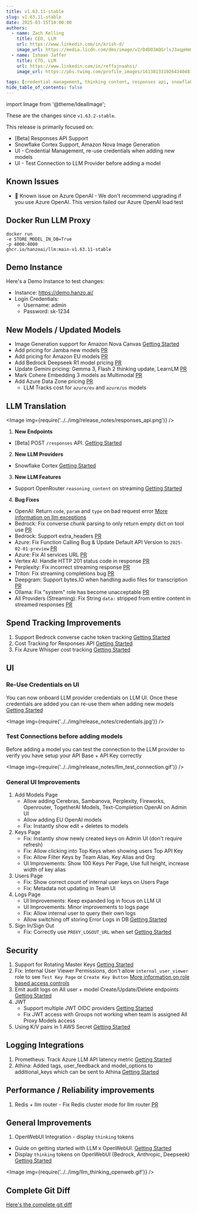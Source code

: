 ```yaml
---
title: v1.63.11-stable
slug: v1.63.11-stable
date: 2025-03-15T10:00:00
authors:
  - name: Zach Kelling
    title: CEO, LLM
    url: https://www.linkedin.com/in/krish-d/
    image_url: https://media.licdn.com/dms/image/v2/D4D03AQGrlsJ3aqpHmQ/profile-displayphoto-shrink_400_400/B4DZSAzgP7HYAg-/0/1737327772964?e=1743638400&v=beta&t=39KOXMUFedvukiWWVPHf3qI45fuQD7lNglICwN31DrI
  - name: Ishaan Jaffer
    title: CTO, LLM
    url: https://www.linkedin.com/in/reffajnaahsi/
    image_url: https://pbs.twimg.com/profile_images/1613813310264340481/lz54oEiB_400x400.jpg

tags: [credential management, thinking content, responses api, snowflake]
hide_table_of_contents: false
---
```


import Image from '@theme/IdealImage';

These are the changes since `v1.63.2-stable`.

This release is primarily focused on:
- [Beta] Responses API Support
- Snowflake Cortex Support, Amazon Nova Image Generation
- UI - Credential Management, re-use credentials when adding new models
- UI - Test Connection to LLM Provider before adding a model

## Known Issues
- 🚨 Known issue on Azure OpenAI - We don't recommend upgrading if you use Azure OpenAI. This version failed our Azure OpenAI load test


## Docker Run LLM Proxy

```
docker run
-e STORE_MODEL_IN_DB=True
-p 4000:4000
ghcr.io/hanzoai/llm:main-v1.63.11-stable
```

## Demo Instance

Here's a Demo Instance to test changes:
- Instance: https://demo.hanzo.ai/
- Login Credentials:
    - Username: admin
    - Password: sk-1234



## New Models / Updated Models

- Image Generation support for Amazon Nova Canvas [Getting Started](https://docs.hanzo.ai/docs/providers/bedrock#image-generation)
- Add pricing for Jamba new models [PR](https://github.com/hanzoai/llm/pull/9032/files)
- Add pricing for Amazon EU models [PR](https://github.com/hanzoai/llm/pull/9056/files)
- Add Bedrock Deepseek R1 model pricing [PR](https://github.com/hanzoai/llm/pull/9108/files)
- Update Gemini pricing: Gemma 3, Flash 2 thinking update, LearnLM [PR](https://github.com/hanzoai/llm/pull/9190/files)
- Mark Cohere Embedding 3 models as Multimodal [PR](https://github.com/hanzoai/llm/pull/9176/commits/c9a576ce4221fc6e50dc47cdf64ab62736c9da41)
- Add Azure Data Zone pricing [PR](https://github.com/hanzoai/llm/pull/9185/files#diff-19ad91c53996e178c1921cbacadf6f3bae20cfe062bd03ee6bfffb72f847ee37)
   - LLM Tracks cost for `azure/eu` and `azure/us` models



## LLM Translation

<Image img={require('../../img/release_notes/responses_api.png')} />

1. **New Endpoints**
- [Beta] POST `/responses` API. [Getting Started](https://docs.hanzo.ai/docs/response_api)

2. **New LLM Providers**
- Snowflake Cortex [Getting Started](https://docs.hanzo.ai/docs/providers/snowflake)

3. **New LLM Features**

- Support OpenRouter `reasoning_content` on streaming [Getting Started](https://docs.hanzo.ai/docs/reasoning_content)

4. **Bug Fixes**

- OpenAI: Return `code`, `param` and `type` on bad request error [More information on llm exceptions](https://docs.hanzo.ai/docs/exception_mapping)
- Bedrock: Fix converse chunk parsing to only return empty dict on tool use [PR](https://github.com/hanzoai/llm/pull/9166)
- Bedrock: Support extra_headers [PR](https://github.com/hanzoai/llm/pull/9113)
- Azure: Fix Function Calling Bug & Update Default API Version to `2025-02-01-preview` [PR](https://github.com/hanzoai/llm/pull/9191)
- Azure: Fix AI services URL [PR](https://github.com/hanzoai/llm/pull/9185)
- Vertex AI: Handle HTTP 201 status code in response [PR](https://github.com/hanzoai/llm/pull/9193)
- Perplexity: Fix incorrect streaming response [PR](https://github.com/hanzoai/llm/pull/9081)
- Triton: Fix streaming completions bug [PR](https://github.com/hanzoai/llm/pull/8386)
- Deepgram: Support bytes.IO when handling audio files for transcription [PR](https://github.com/hanzoai/llm/pull/9071)
- Ollama: Fix "system" role has become unacceptable [PR](https://github.com/hanzoai/llm/pull/9261)
- All Providers (Streaming): Fix String `data:` stripped from entire content in streamed responses [PR](https://github.com/hanzoai/llm/pull/9070)



## Spend Tracking Improvements

1. Support Bedrock converse cache token tracking [Getting Started](https://docs.hanzo.ai/docs/completion/prompt_caching)
2. Cost Tracking for Responses API [Getting Started](https://docs.hanzo.ai/docs/response_api)
3. Fix Azure Whisper cost tracking [Getting Started](https://docs.hanzo.ai/docs/audio_transcription)


## UI

### Re-Use Credentials on UI

You can now onboard LLM provider credentials on LLM UI. Once these credentials are added you can re-use them when adding new models [Getting Started](https://docs.hanzo.ai/docs/proxy/ui_credentials)

<Image img={require('../../img/release_notes/credentials.jpg')} />


### Test Connections before adding models

Before adding a model you can test the connection to the LLM provider to verify you have setup your API Base + API Key correctly

<Image img={require('../../img/release_notes/llm_test_connection.gif')} />

### General UI Improvements
1. Add Models Page
   - Allow adding Cerebras, Sambanova, Perplexity, Fireworks, Openrouter, TogetherAI Models, Text-Completion OpenAI on Admin UI
   - Allow adding EU OpenAI models
   - Fix: Instantly show edit + deletes to models
2. Keys Page
   - Fix: Instantly show newly created keys on Admin UI (don't require refresh)
   - Fix: Allow clicking into Top Keys when showing users Top API Key
   - Fix: Allow Filter Keys by Team Alias, Key Alias and Org
   - UI Improvements: Show 100 Keys Per Page, Use full height, increase width of key alias
3. Users Page
   - Fix: Show correct count of internal user keys on Users Page
   - Fix: Metadata not updating in Team UI
4. Logs Page
   - UI Improvements: Keep expanded log in focus on LLM UI
   - UI Improvements: Minor improvements to logs page
   - Fix: Allow internal user to query their own logs
   - Allow switching off storing Error Logs in DB [Getting Started](https://docs.hanzo.ai/docs/proxy/ui_logs)
5. Sign In/Sign Out
   - Fix: Correctly use `PROXY_LOGOUT_URL` when set [Getting Started](https://docs.hanzo.ai/docs/proxy/self_serve#setting-custom-logout-urls)


## Security

1. Support for Rotating Master Keys [Getting Started](https://docs.hanzo.ai/docs/proxy/master_key_rotations)
2. Fix: Internal User Viewer Permissions, don't allow `internal_user_viewer` role to see `Test Key Page` or `Create Key Button` [More information on role based access controls](https://docs.hanzo.ai/docs/proxy/access_control)
3. Emit audit logs on All user + model Create/Update/Delete endpoints [Getting Started](https://docs.hanzo.ai/docs/proxy/multiple_admins)
4. JWT
    - Support multiple JWT OIDC providers [Getting Started](https://docs.hanzo.ai/docs/proxy/token_auth)
    - Fix JWT access with Groups not working when team is assigned All Proxy Models access
5. Using K/V pairs in 1 AWS Secret [Getting Started](https://docs.hanzo.ai/docs/secret#using-kv-pairs-in-1-aws-secret)


## Logging Integrations

1. Prometheus: Track Azure LLM API latency metric [Getting Started](https://docs.hanzo.ai/docs/proxy/prometheus#request-latency-metrics)
2. Athina: Added tags, user_feedback and model_options to additional_keys which can be sent to Athina [Getting Started](https://docs.hanzo.ai/docs/observability/athina_integration)


## Performance / Reliability improvements

1. Redis + llm router - Fix Redis cluster mode for llm router [PR](https://github.com/hanzoai/llm/pull/9010)


## General Improvements

1. OpenWebUI Integration - display `thinking` tokens
- Guide on getting started with LLM x OpenWebUI. [Getting Started](https://docs.hanzo.ai/docs/tutorials/openweb_ui)
- Display `thinking` tokens on OpenWebUI (Bedrock, Anthropic, Deepseek) [Getting Started](https://docs.hanzo.ai/docs/tutorials/openweb_ui#render-thinking-content-on-openweb-ui)

<Image img={require('../../img/llm_thinking_openweb.gif')} />


## Complete Git Diff

[Here's the complete git diff](https://github.com/hanzoai/llm/compare/v1.63.2-stable...v1.63.11-stable)